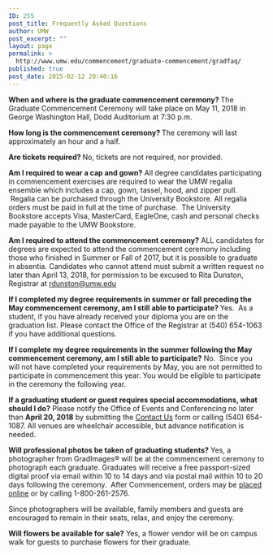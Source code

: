 ```yaml
---
ID: 255
post_title: Frequently Asked Questions
author: UMW
post_excerpt: ""
layout: page
permalink: >
  http://www.umw.edu/commencement/graduate-commencement/gradfaq/
published: true
post_date: 2015-02-12 20:40:16
---
```

<strong>When and where is the graduate commencement ceremony?
</strong>The Graduate Commencement Ceremony will take place on May 11, 2018 in George Washington Hall, Dodd Auditorium at 7:30 p.m.

<strong>How long is the commencement ceremony?
</strong>The ceremony will last approximately an hour and a half.

<strong>Are tickets required?
</strong>No, tickets are not required, nor provided.

<strong>Am I required to wear a cap and gown?</strong>
All degree candidates participating in commencement exercises are required to wear the UMW regalia ensemble which includes a cap, gown, tassel, hood, and zipper pull.  Regalia can be purchased through the University Bookstore. All regalia orders must be paid in full at the time of purchase.  The University Bookstore accepts Visa, MasterCard, EagleOne, cash and personal checks made payable to the UMW Bookstore.

<strong>Am I required to attend the commencement ceremony?</strong>
ALL candidates for degrees are expected to attend the commencement ceremony including those who finished in Summer or Fall of 2017, but it is possible to graduate in absentia. Candidates who cannot attend must submit a written request no later than April 13, 2018, for permission to be excused to Rita Dunston, Registrar at <a href="mailto:rdunston@umw.edu">rdunston@umw.edu</a>

<strong>If I completed my degree requirements in summer or fall preceding the May commencement ceremony, am I still able to participate?
</strong>Yes.  As a student, if you have already received your diploma you are on the graduation list. Please contact the Office of the Registrar at (540) 654-1063 if you have additional questions.

<strong>If I complete my degree requirements in the summer following the May commencement ceremony, am I still able to participate?</strong>
No.  Since you will not have completed your requirements by May, you are not permitted to participate in commencement this year. You would be eligible to participate in the ceremony the following year.

<strong>If a graduating student or guest requires special accommodations, what should I do?</strong>
Please notify the Office of Events and Conferencing no later than <strong>April 20, 2018</strong> by submitting the <a href="http://www.umw.edu/commencement/contact-us/">Contact Us</a> form or calling (540) 654-1087. All venues are wheelchair accessible, but advance notification is needed.

<strong>Will professional photos be taken of graduating students?</strong>
Yes, a photographer from GradImages® will be at the commencement ceremony to photograph each graduate. Graduates will receive a free passport-sized digital proof via email within 10 to 14 days and via postal mail within 10 to 20 days following the ceremony.  After Commencement, orders may be <a href="http://www.gradimages.com">placed online</a> or by calling 1-800-261-2576.

Since photographers will be available, family members and guests are encouraged to remain in their seats, relax, and enjoy the ceremony.

<strong>Will flowers be available for sale?</strong>
Yes, a flower vendor will be on campus walk for guests to purchase flowers for their graduate.